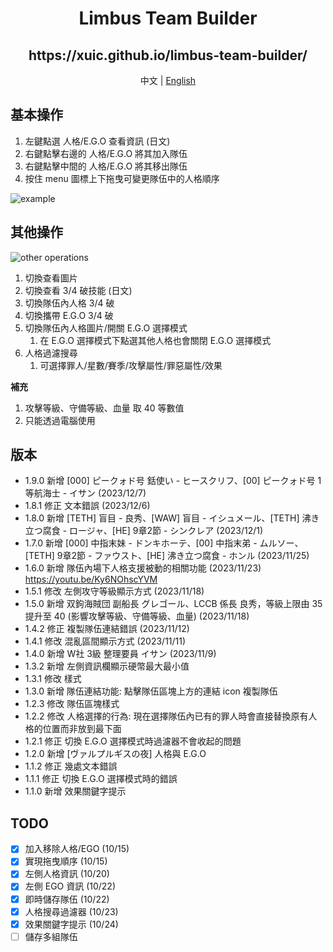 <h1 align='center'>Limbus Team Builder</h1>

<h2 align='center'>https://xuic.github.io/limbus-team-builder/</h2>
<p align='center'>
  中文 | <a href='./README.en.md'>English</a>
</p>

## 基本操作
1. 左鍵點選 人格/E.G.O 查看資訊 (日文)
2. 右鍵點擊右邊的 人格/E.G.O 將其加入隊伍
3. 右鍵點擊中間的 人格/E.G.O 將其移出隊伍
4. 按住 menu 圖標上下拖曳可變更隊伍中的人格順序

![example](https://github.com/xuic/limbus-team-builder/assets/30918659/e5211c17-7ded-4159-88d9-7ed1eb793007)

## 其他操作
  ![other operations](https://github.com/xuic/limbus-team-builder/assets/30918659/eec888ca-e32f-4936-b5d8-4aed38b0ebdf)
1. 切換查看圖片
2. 切換查看 3/4 破技能 (日文)
3. 切換隊伍內人格 3/4 破
4. 切換攜帶 E.G.O 3/4 破
5. 切換隊伍內人格圖片/開關 E.G.O 選擇模式
    1. 在 E.G.O 選擇模式下點選其他人格也會關閉 E.G.O 選擇模式
6. 人格過濾搜尋
    1. 可選擇罪人/星數/賽季/攻擊屬性/罪惡屬性/效果

**補充**
1. 攻擊等級、守備等級、血量 取 40 等數值
2. 只能透過電腦使用

## 版本
- 1.9.0 新增 [000] ピークォド号 銛使い - ヒースクリフ、[00] ピークォド号 1等航海士 - イサン (2023/12/7)
- 1.8.1 修正 文本錯誤 (2023/12/6)
- 1.8.0 新增 [TETH] 盲目 - 良秀、[WAW] 盲目 - イシュメール、[TETH] 沸き立つ腐食 - ロージャ、[HE] 9章2節 - シンクレア (2023/12/1)
- 1.7.0 新增 [000] 中指末妹 - ドンキホーテ、[00] 中指末弟 - ムルソー、[TETH] 9章2節 - ファウスト、[HE] 沸き立つ腐食 - ホンル (2023/11/25)
- 1.6.0 新增 隊伍內場下人格支援被動的相關功能 (2023/11/23) https://youtu.be/Ky6NOhscYVM
- 1.5.1 修改 左側攻守等級顯示方式 (2023/11/18)
- 1.5.0 新增 双鉤海賊団 副船長 グレゴール、LCCB 係長 良秀，等級上限由 35 提升至 40 (影響攻擊等級、守備等級、血量) (2023/11/18)
- 1.4.2 修正 複製隊伍連結錯誤 (2023/11/12)
- 1.4.1 修改 混亂區間顯示方式 (2023/11/11)
- 1.4.0 新增 W社 3級 整理要員 イサン (2023/11/9)
- 1.3.2 新增 左側資訊欄顯示硬幣最大最小值
- 1.3.1 修改 樣式
- 1.3.0 新增 隊伍連結功能: 點擊隊伍區塊上方的連結 icon 複製隊伍
- 1.2.3 修改 隊伍區塊樣式
- 1.2.2 修改 人格選擇的行為: 現在選擇隊伍內已有的罪人時會直接替換原有人格的位置而非放到最下面
- 1.2.1 修正 切換 E.G.O 選擇模式時過濾器不會收起的問題
- 1.2.0 新增 [ヴァルプルギスの夜] 人格與 E.G.O
- 1.1.2 修正 幾處文本錯誤
- 1.1.1 修正 切換 E.G.O 選擇模式時的錯誤
- 1.1.0 新增 效果關鍵字提示

## TODO
- [x] 加入移除人格/EGO (10/15)
- [x] 實現拖曳順序 (10/15)
- [x] 左側人格資訊 (10/20)
- [x] 左側 EGO 資訊 (10/22)
- [x] 即時儲存隊伍 (10/22)
- [x] 人格搜尋過濾器 (10/23)
- [x] 效果關鍵字提示 (10/24)
- [ ] 儲存多組隊伍

